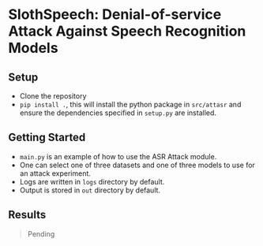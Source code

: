 # SlothSpeech: Denial-of-service Attack Against Speech Recognition Models


## Setup
- Clone the repository
- `pip install .`, this will install the python package in `src/attasr` and ensure the dependencies specified in `setup.py` are installed.

## Getting Started
- `main.py` is an example of how to use the ASR Attack module.
- One can select one of three datasets and one of three models to use for an attack experiment.
- Logs are written in `logs` directory by default.
- Output is stored in `out` directory by default.

## Results
> Pending